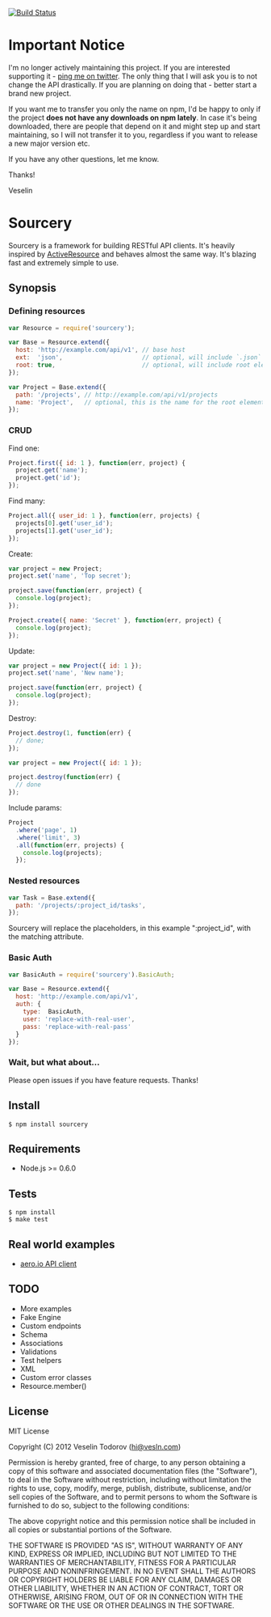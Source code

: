 [![Build Status](https://secure.travis-ci.org/vesln/sourcery.png)](http://travis-ci.org/vesln/sourcery)

# Important Notice

I'm no longer actively maintaining this project. If you are interested supporting it - [ping me on twitter](https://twitter.com/vesln).
The only thing that I will ask you is to not change the API drastically. If you are planning on doing that - better start a brand new project.

If you want me to transfer you only the name on npm, I'd be happy to only if the project **does not have any downloads on npm lately**. In case it's being
downloaded, there are people that depend on it and might step up and start maintaining, so I will not transfer it to you, regardless if you want to release
a new major version etc.

If you have any other questions, let me know.

Thanks!

Veselin

# Sourcery

Sourcery is a framework for building RESTful API clients. It's heavily
inspired by
[ActiveResource](https://github.com/rails/activeresource) and behaves almost the
same way. It's blazing fast and extremely simple to use.

## Synopsis

### Defining resources

```js
var Resource = require('sourcery');

var Base = Resource.extend({
  host: 'http://example.com/api/v1', // base host
  ext:  'json',                      // optional, will include `.json` in the URLs
  root: true,                        // optional, will include root element
});

var Project = Base.extend({
  path: '/projects', // http://example.com/api/v1/projects
  name: 'Project',   // optional, this is the name for the root element
});
```

### CRUD

Find one:

```js
Project.first({ id: 1 }, function(err, project) {
  project.get('name');
  project.get('id');
});
```

Find many:

```js
Project.all({ user_id: 1 }, function(err, projects) {
  projects[0].get('user_id');
  projects[1].get('user_id');
});
```

Create:

```js
var project = new Project;
project.set('name', 'Top secret');

project.save(function(err, project) {
  console.log(project);
});
```

```js
Project.create({ name: 'Secret' }, function(err, project) {
  console.log(project);
});
```

Update:

```js
var project = new Project({ id: 1 });
project.set('name', 'New name');

project.save(function(err, project) {
  console.log(project);
});
```

Destroy:

```js
Project.destroy(1, function(err) {
  // done;
});
```

```js
var project = new Project({ id: 1 });

project.destroy(function(err) {
  // done
});
```

Include params:

```js
Project
  .where('page', 1)
  .where('limit', 3)
  .all(function(err, projects) {
    console.log(projects);
  });
```

### Nested resources

```js
var Task = Base.extend({
  path: '/projects/:project_id/tasks',
});
```

Sourcery will replace the placeholders, in this example ":project_id",
with the matching attribute.

### Basic Auth

```js
var BasicAuth = require('sourcery').BasicAuth;

var Base = Resource.extend({
  host: 'http://example.com/api/v1',
  auth: {
    type:  BasicAuth,
    user: 'replace-with-real-user',
    pass: 'replace-with-real-pass'
  }
});
```

### Wait, but what about...

Please open issues if you have feature requests. Thanks!

## Install

```
$ npm install sourcery
```

## Requirements

- Node.js >= 0.6.0

## Tests

```
$ npm install
$ make test
```

## Real world examples

- [aero.io API client](https://github.com/aeroio/node-client/blob/master/lib/client.js)

## TODO

- More examples
- Fake Engine
- Custom endpoints
- Schema
- Associations
- Validations
- Test helpers
- XML
- Custom error classes
- Resource.member()

## License

MIT License

Copyright (C) 2012 Veselin Todorov (hi@vesln.com)

Permission is hereby granted, free of charge, to any person obtaining a copy of
this software and associated documentation files (the "Software"), to deal in
the Software without restriction, including without limitation the rights to
use, copy, modify, merge, publish, distribute, sublicense, and/or sell copies
of the Software, and to permit persons to whom the Software is furnished to do
so, subject to the following conditions:

The above copyright notice and this permission notice shall be included in all
copies or substantial portions of the Software.

THE SOFTWARE IS PROVIDED "AS IS", WITHOUT WARRANTY OF ANY KIND, EXPRESS OR
IMPLIED, INCLUDING BUT NOT LIMITED TO THE WARRANTIES OF MERCHANTABILITY,
FITNESS FOR A PARTICULAR PURPOSE AND NONINFRINGEMENT. IN NO EVENT SHALL THE
AUTHORS OR COPYRIGHT HOLDERS BE LIABLE FOR ANY CLAIM, DAMAGES OR OTHER
LIABILITY, WHETHER IN AN ACTION OF CONTRACT, TORT OR OTHERWISE, ARISING FROM,
OUT OF OR IN CONNECTION WITH THE SOFTWARE OR THE USE OR OTHER DEALINGS IN THE
SOFTWARE.
